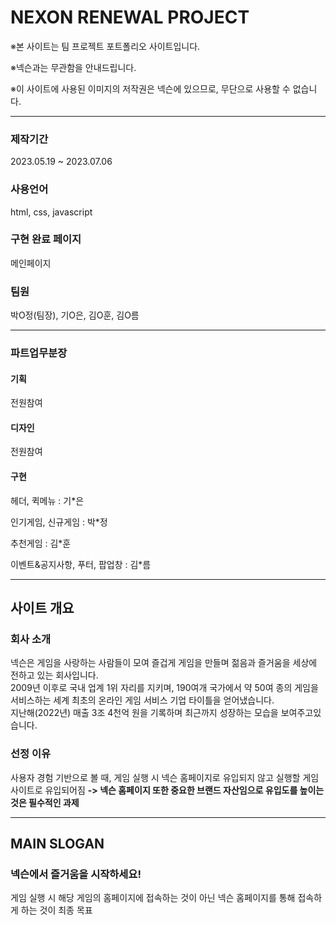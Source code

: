 # NEXON RENEWAL PROJECT

※본 사이트는 팀 프로젝트 포트폴리오 사이트입니다.

※넥슨과는 무관함을 안내드립니다.

※이 사이트에 사용된 이미지의 저작권은 넥슨에 있으므로, 무단으로 사용할 수 없습니다.
* * *
### 제작기간 
2023.05.19 ~ 2023.07.06

### 사용언어 
html, css, javascript

### 구현 완료 페이지 
메인페이지

### 팀원 
박O정(팀장), 기O은, 김O훈, 김O름 
* * *
### 파트업무분장

#### 기획
전원참여

#### 디자인
전원참여

#### 구현

헤더, 퀵메뉴 : 기*은

인기게임, 신규게임 : 박*정

추천게임 : 김*훈

이벤트&공지사항, 푸터, 팝업창 : 김*름
* * *


## 사이트 개요

### 회사 소개
넥슨은 게임을 사랑하는 사람들이 모여 즐겁게 게임을 만들며 젊음과 즐거움을 세상에 전하고 있는 회사입니다.   
2009년 이후로 국내 업계 1위 자리를 지키며, 190여개 국가에서 약 50여 종의 게임을 서비스하는 세계 최초의 온라인 게임 서비스 기업 타이틀을 얻어냈습니다.   
지난해(2022년) 매출 3조 4천억 원을 기록하며 최근까지 성장하는 모습을 보여주고있습니다.

### 선정 이유
사용자 경험 기반으로 볼 때, 게임 실행 시 넥슨 홈페이지로 유입되지 않고 실행할 게임 사이트로 유입되어짐 
**-> 넥슨 홈페이지 또한 중요한 브랜드 자산임으로 유입도를 높이는 것은 필수적인 과제**
* * *   



## MAIN SLOGAN

### 넥슨에서 즐거움을 시작하세요!

게임 실행 시 해당 게임의 홈페이지에 접속하는 것이 아닌 넥슨 홈페이지를 통해 접속하게 하는 것이 최종 목표